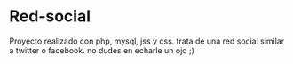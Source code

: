 # Red-social
Proyecto realizado con php, mysql, jss y css. trata de una red social similar a twitter o facebook. no dudes en echarle un ojo ;) 
